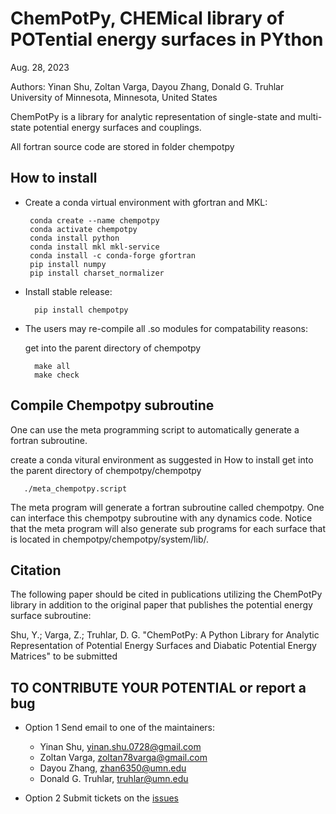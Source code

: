 
ChemPotPy, CHEMical library of POTential energy surfaces in PYthon 
==================================================================

Aug. 28, 2023

Authors: Yinan Shu, Zoltan Varga, Dayou Zhang, Donald G. Truhlar
University of Minnesota, Minnesota, United States

ChemPotPy is a library for analytic representation of single-state 
and multi-state potential energy surfaces and couplings. 

All fortran source code are stored in folder chempotpy 


How to install
--------------
* Create a conda virtual environment with gfortran and MKL:
    
       conda create --name chempotpy 
       conda activate chempotpy
       conda install python
       conda install mkl mkl-service
       conda install -c conda-forge gfortran
       pip install numpy
       pip install charset_normalizer

* Install stable release:
  
        pip install chempotpy



* The users may re-compile all .so modules for compatability reasons:

  get into the parent directory of chempotpy 
   
        make all 
        make check


Compile Chempotpy subroutine
----------------------------
One can use the meta programming script to automatically generate a 
fortran subroutine. 

  create a conda vitural environment as suggested in How to install
  get into the parent directory of chempotpy/chempotpy

       ./meta_chempotpy.script

The meta program will generate a fortran subroutine called chempotpy. 
One can interface this chempotpy subroutine with any dynamics code. 
Notice that the meta program will also generate sub programs for each 
surface that is located in chempotpy/chempotpy/system/lib/.


Citation
--------

The following paper should be cited in publications utilizing the
ChemPotPy library in addition to the original paper that publishes 
the potential energy surface subroutine:

Shu, Y.; Varga, Z.; Truhlar, D. G.
"ChemPotPy: A Python Library for Analytic Representation of Potential 
Energy Surfaces and Diabatic Potential Energy Matrices"
to be submitted



TO CONTRIBUTE YOUR POTENTIAL or report a bug
--------------------------------------------
* Option 1
Send email to one of the maintainers:
  - Yinan Shu, yinan.shu.0728@gmail.com
  - Zoltan Varga, zoltan78varga@gmail.com
  - Dayou Zhang, zhan6350@umn.edu
  - Donald G. Truhlar, truhlar@umn.edu
 
* Option 2
Submit tickets on the [issues](https://github.com/shuyinan/chempotpy/issues)
